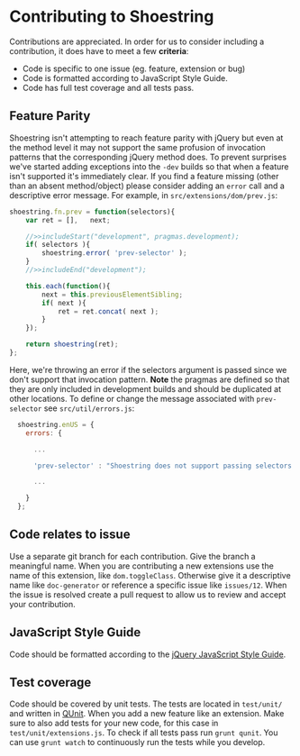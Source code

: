 # Contributing to Shoestring

Contributions are appreciated. In order for us to consider including a contribution, it does have to meet a few **criteria**:

* Code is specific to one issue (eg. feature, extension or bug)
* Code is formatted according to JavaScript Style Guide.
* Code has full test coverage and all tests pass.

## Feature Parity

Shoestring isn't attempting to reach feature parity with jQuery but even at the method level it may not support the same profusion of invocation patterns that the corresponding jQuery method does. To prevent surprises we've started adding exceptions into the `-dev` builds so that when a feature isn't supported it's immediately clear. If you find a feature missing (other than an absent method/object) please consider adding an `error` call and a descriptive error message. For example, in `src/extensions/dom/prev.js`:

```javascript
shoestring.fn.prev = function(selectors){
	var ret = [],	next;

	//>>includeStart("development", pragmas.development);
	if( selectors ){
		shoestring.error( 'prev-selector' );
	}
	//>>includeEnd("development");

	this.each(function(){
		next = this.previousElementSibling;
		if( next ){
			ret = ret.concat( next );
		}
	});

	return shoestring(ret);
};
```

Here, we're throwing an error if the selectors argument is passed since we don't support that invocation pattern. **Note** the pragmas are defined so that they are only included in development builds and should be duplicated at other locations. To define or change the message associated with `prev-selector` see `src/util/errors.js`:

```javascript
  shoestring.enUS = {
    errors: {

      ...

      'prev-selector' : "Shoestring does not support passing selectors into .prev, try .prev().filter(selector)"

      ...

    }
  };

```

## Code relates to issue

Use a separate git branch for each contribution. Give the branch a meaningful name.
When you are contributing a new extensions use the name of this extension, like `dom.toggleClass`.
Otherwise give it a descriptive name like `doc-generator` or reference a specific issue like `issues/12`.
When the issue is resolved create a pull request to allow us to review and accept your contribution.

## JavaScript Style Guide

Code should be formatted according to the [jQuery JavaScript Style Guide](http://contribute.jquery.org/style-guide/).

## Test coverage

Code should be covered by unit tests. The tests are located in `test/unit/` and written in [QUnit](http://qunitjs.com/).
When you add a new feature like an extension. Make sure to also add tests for your new code, for this case in `test/unit/extensions.js`.
To check if all tests pass run `grunt qunit`. You can use `grunt watch` to continuously run the tests while you develop.
